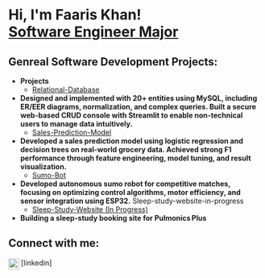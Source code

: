 <h1>Hi, I'm Faaris Khan! <br/><a href="https://github.com/FaarisK">Software Engineer Major</a>

<h2>Genreal Software Development Projects:</h2>

- <b>Projects</b>
  - [Relational-Database](https://github.com/FaarisK/Relational-Database)
- <b>Designed and implemented with 20+ entities using MySQL, including ER/EER diagrams, normalization, and complex queries. Built a secure web-based CRUD console with Streamlit to enable non-technical users to manage data intuitively.</b>
  - [Sales-Prediction-Model](https://github.com/FaarisK/Sales-Prediction-Model)
- <b>Developed a sales prediction model using logistic regression and decision trees on real-world grocery data. Achieved strong F1 performance through feature engineering, model tuning, and result visualization.</b>
  - [Sumo-Bot](https://github.com/FaarisK/SumoBot)
- <b>Developed autonomous sumo robot for competitive matches, focusing on optimizing control algorithms, motor efficiency, and sensor integration using ESP32.</b>
Sleep-study-website-in-progress
  - [Sleep-Study-Website (In Progress)](https://github.com/FaarisK/Sleep-study-website-in-progress)
- <b>Building a sleep‑study booking site for Pulmonics Plus</b>





<h2> Connect with me:</h2>
<img align="left" alt="JoshMadakor | LinkedIn" width="22px" src="https://cdn.jsdelivr.net/npm/simple-icons@v3/icons/linkedin.svg" />[linkedin]

[linkedin]: [[https://www.linkedin.com/in/faaris-khan-2919b6259/]
